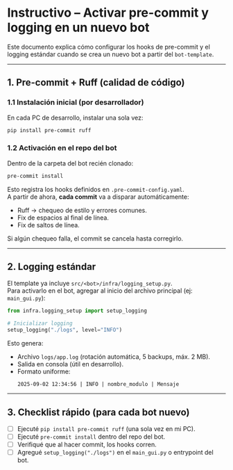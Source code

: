 # Instructivo – Activar pre-commit y logging en un nuevo bot

Este documento explica cómo configurar los hooks de pre-commit y el logging estándar cuando se crea un nuevo bot a partir del `bot-template`.

---

## 1. Pre-commit + Ruff (calidad de código)

### 1.1 Instalación inicial (por desarrollador)
En cada PC de desarrollo, instalar una sola vez:

```bash
pip install pre-commit ruff
```

### 1.2 Activación en el repo del bot
Dentro de la carpeta del bot recién clonado:

```bash
pre-commit install
```

Esto registra los hooks definidos en `.pre-commit-config.yaml`.  
A partir de ahora, **cada commit** va a disparar automáticamente:

- Ruff → chequeo de estilo y errores comunes.
- Fix de espacios al final de línea.
- Fix de saltos de línea.

Si algún chequeo falla, el commit se cancela hasta corregirlo.

---

## 2. Logging estándar

El template ya incluye `src/<bot>/infra/logging_setup.py`.  
Para activarlo en el bot, agregar al inicio del archivo principal (ej: `main_gui.py`):

```python
from infra.logging_setup import setup_logging

# Inicializar logging
setup_logging("./logs", level="INFO")
```

Esto genera:
- Archivo `logs/app.log` (rotación automática, 5 backups, máx. 2 MB).
- Salida en consola (útil en desarrollo).
- Formato uniforme:
  ```
  2025-09-02 12:34:56 | INFO | nombre_modulo | Mensaje
  ```

---

## 3. Checklist rápido (para cada bot nuevo)
- [ ] Ejecuté `pip install pre-commit ruff` (una sola vez en mi PC).  
- [ ] Ejecuté `pre-commit install` dentro del repo del bot.  
- [ ] Verifiqué que al hacer commit, los hooks corren.  
- [ ] Agregué `setup_logging("./logs")` en el `main_gui.py` o entrypoint del bot.
